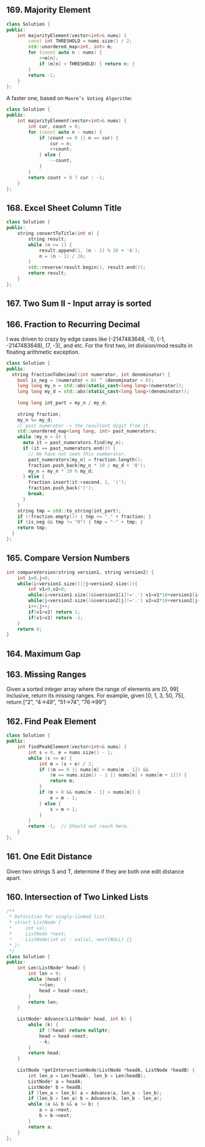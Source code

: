 ## 169. Majority Element 

```cpp
class Solution {
public:
    int majorityElement(vector<int>& nums) {
        const int THRESHOLD = nums.size() / 2;
        std::unordered_map<int, int> m;
        for (const auto n : nums) {
            ++m[n];
            if (m[n] > THRESHOLD) { return n; }
        }
        return -1;
    }
};
```

A faster one, based on `Moore’s Voting Algorithm`:

```cpp
class Solution {
public:
    int majorityElement(vector<int>& nums) {
        int cur, count = 0;
        for (const auto n : nums) {
            if (count == 0 || n == cur) {
                cur = n;
                ++count;
            } else {
                --count;
            }
        }
        return count > 0 ? cur : -1;
    }
};
```

## 168. Excel Sheet Column Title 

```cpp
class Solution {
public:
    string convertToTitle(int n) {
        string result;
        while (n >= 1) {
            result.append(1, (n - 1) % 26 + 'A');
            n = (n - 1) / 26;
        }
        std::reverse(result.begin(), result.end());
        return result;
    }
};
```

## 167. Two Sum II - Input array is sorted 
## 166. Fraction to Recurring Decimal

I was driven to crazy by edge cases like (-2147483648, -1),
(-1, -2147483648), (7, -3), and etc. For the first two, int division/mod
results in floating arithmetic exception.

```cpp
class Solution {
public:
  string fractionToDecimal(int numerator, int denominator) {
    bool is_neg = (numerator < 0) ^ (denominator < 0);
    long long my_n = std::abs(static_cast<long long>(numerator));
    long long my_d = std::abs(static_cast<long long>(denominator));
    
    long long int_part = my_n / my_d;
    
    string fraction;
    my_n %= my_d;
    // past numerator -> the resultant digit from it.
    std::unordered_map<long long, int> past_numerators;
    while (my_n > 0) {
      auto it = past_numerators.find(my_n);
      if (it == past_numerators.end()) {
        // We have not seen this numberator.
        past_numerators[my_n] = fraction.length();
        fraction.push_back(my_n * 10 / my_d + '0');
        my_n = my_n * 10 % my_d;
      } else {
        fraction.insert(it->second, 1, '(');
        fraction.push_back(')');
        break;
      }
    }
    string tmp = std::to_string(int_part);
    if (!fraction.empty()) { tmp += "." + fraction; }
    if (is_neg && tmp != "0") { tmp = "-" + tmp; }
    return tmp;
  }
};
```
## 165. Compare Version Numbers

```cpp
int compareVersion(string version1, string version2) {
    int i=0,j=0;
    while(i<version1.size()||j<version2.size()){
        int v1=0,v2=0;
        while(i<version1.size()&&version1[i]!='.') v1=v1*10+version1[i++]-'0';
        while(j<version2.size()&&version2[j]!='.') v2=v2*10+version2[j++]-'0';
        i++;j++;
        if(v1>v2) return 1;
        if(v1<v2) return -1;
    }
    return 0;
}
```

## 164. Maximum Gap
## 163. Missing Ranges 

Given a sorted integer array where the range of elements are [0, 99] inclusive, return its missing ranges.
For example, given [0, 1, 3, 50, 75], return [“2”, “4->49”, “51->74”, “76->99”]

## 162. Find Peak Element

```cpp
class Solution {
public:
    int findPeakElement(vector<int>& nums) {
        int s = 0, e = nums.size() - 1;
        while (s <= e) {
            int m = (s + e) / 2;
            if ((m == 0 || nums[m] > nums[m - 1]) &&
                (m == nums.size() - 1 || nums[m] > nums[m + 1])) {
                return m;
            }
            if (m > 0 && nums[m - 1] > nums[m]) {
                e = m - 1;
            } else {
                s = m + 1;
            }
        }
        return -1;  // Should not reach here.
    }
};
```

## 161. One Edit Distance  

Given two strings S and T, determine if they are both one edit distance apart.

## 160. Intersection of Two Linked Lists 

```cpp
/**
 * Definition for singly-linked list.
 * struct ListNode {
 *     int val;
 *     ListNode *next;
 *     ListNode(int x) : val(x), next(NULL) {}
 * };
 */
class Solution {
public:
    int Len(ListNode* head) {
        int len = 0;
        while (head) {
            ++len;
            head = head->next;
        }
        return len;
    }
    
    ListNode* Advance(ListNode* head, int k) {
        while (k) {
            if (!head) return nullptr;
            head = head->next;
            --k;
        }
        return head;
    }
    
    ListNode *getIntersectionNode(ListNode *headA, ListNode *headB) {
        int len_a = Len(headA), len_b = Len(headB);
        ListNode* a = headA;
        ListNode* b = headB;
        if (len_a > len_b) a = Advance(a, len_a - len_b);
        if (len_b > len_a) b = Advance(b, len_b - len_a);
        while (a && b && a != b) {
            a = a->next;
            b = b->next;
        }
        return a;
    }
};
```

